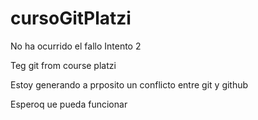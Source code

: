 # cursoGitPlatzi

No ha ocurrido el fallo Intento 2



Teg git from course platzi

Estoy generando a prposito un conflicto entre git y github

Esperoq ue pueda funcionar


